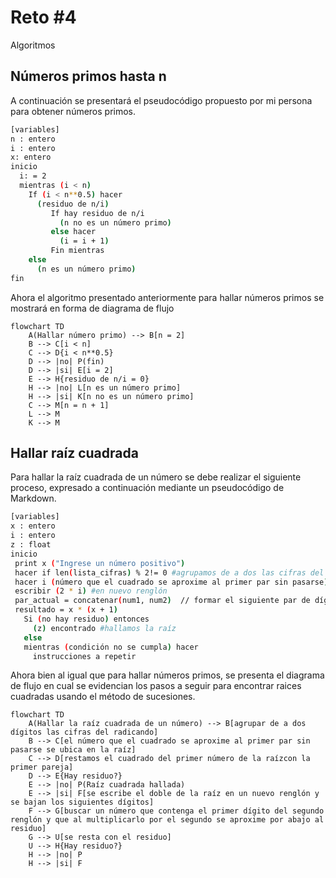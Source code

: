 # Reto #4
Algoritmos

## Números primos hasta n

A continuación se presentará el pseudocódigo propuesto por mi persona para obtener números primos.
```sh
[variables]
n : entero
i : entero
x: entero
inicio
  i: = 2
  mientras (i < n)
    If (i < n**0.5) hacer
      (residuo de n/i)
         If hay residuo de n/i
           (n no es un número primo)
         else hacer
           (i = i + 1)
         Fin mientras  
    else
      (n es un número primo)
fin      
```

Ahora el algoritmo presentado anteriormente para hallar números primos se mostrará en forma de diagrama de flujo
```mermaid
flowchart TD
    A(Hallar número primo) --> B[n = 2]
    B --> C[i < n]
    C --> D{i < n**0.5}
    D --> |no| P(fin)
    D --> |si| E[i = 2]
    E --> H{residuo de n/i = 0}
    H --> |no| L[n es un número primo]
    H --> |si| K[n no es un número primo]
    C --> M[n = n + 1]
    L --> M
    K --> M
```

## Hallar raíz cuadrada

Para hallar la raíz cuadrada de un número se debe realizar el siguiente proceso, expresado a continuación mediante un pseudocódigo de Markdown.

```sh
[variables]
x : entero 
i : entero
z : float
inicio
 print x ("Ingrese un número positivo")
 hacer if len(lista_cifras) % 2!= 0 #agrupamos de a dos las cifras del número x
 hacer i (número que el cuadrado se aproxime al primer par sin pasarse)
 escribir (2 * i) #en nuevo renglón
 par_actual = concatenar(num1, num2)  // formar el siguiente par de dígitos
 resultado = x * (x + 1)
   Si (no hay residuo) entonces
     (z) encontrado #hallamos la raíz
   else
   mientras (condición no se cumpla) hacer
     instrucciones a repetir
```

Ahora bien al igual que para hallar números primos, se presenta el diagrama de flujo en cual se evidencian los pasos a seguir para encontrar raices cuadradas usando el método de sucesiones.

```mermaid
flowchart TD
    A(Hallar la raíz cuadrada de un número) --> B[agrupar de a dos dígitos las cifras del radicando]
    B --> C[el número que el cuadrado se aproxime al primer par sin pasarse se ubica en la raíz]
    C --> D[restamos el cuadrado del primer número de la raízcon la primer pareja]
    D --> E{Hay residuo?}
    E --> |no| P(Raíz cuadrada hallada)
    E --> |si| F[se escribe el doble de la raíz en un nuevo renglón y se bajan los siguientes dígitos]
    F --> G[buscar un número que contenga el primer dígito del segundo renglón y que al multiplicarlo por el segundo se aproxime por abajo al residuo]
    G --> U[se resta con el residuo]
    U --> H{Hay residuo?}
    H --> |no| P
    H --> |si| F 
